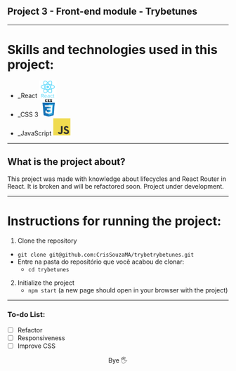 ## Project 3 - Front-end module - Trybetunes

---

# Skills and technologies used in this project:

* _React <img src="https://raw.githubusercontent.com/devicons/devicon/master/icons/react/react-original-wordmark.svg" alt="react" width="40" height="40"/>
* _CSS 3 <img src="https://raw.githubusercontent.com/devicons/devicon/master/icons/css3/css3-original-wordmark.svg" alt="css3" width="40" height="40"/>
* _JavaScript <img src="https://raw.githubusercontent.com/devicons/devicon/master/icons/javascript/javascript-original.svg" alt="javascript" width="40" height="40"/>

---

## What is the project about?

This project was made with knowledge about lifecycles and React Router in React. It is broken and will be refactored soon.
Project under development.

---

# Instructions for running the project:

1. Clone the repository
  * `git clone git@github.com:CrisSouzaMA/trybetrybetunes.git`
  * Entre na pasta do repositório que você acabou de clonar:
    * `cd trybetunes`

2. Initialize the project
    * `npm start` (a new page should open in your browser with the project)

---

### To-do List:

- [ ] Refactor
- [ ] Responsiveness
- [ ] Improve CSS

<p align='center'>Bye 🖐️</p>

